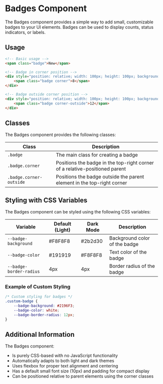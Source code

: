 # Badges Component

The Badges component provides a simple way to add small, customizable badges to your UI elements. Badges can be used to display counts, status indicators, or labels.

## Usage

```html
<!-- Basic usage -->
<span class="badge">New</span>

<!-- Badge in corner position -->
<div style="position: relative; width: 100px; height: 100px; background-color: #f0f0f0;">
    <span class="badge corner">8</span>
</div>

<!-- Badge outside corner position -->
<div style="position: relative; width: 100px; height: 100px; background-color: #f0f0f0;">
    <span class="badge corner-outside">12</span>
</div>
```

## Classes

The Badges component provides the following classes:

| Class | Description |
| ----- | ----------- |
| `.badge` | The main class for creating a badge |
| `.badge.corner` | Positions the badge in the top-right corner of a relative-positioned parent |
| `.badge.corner-outside` | Positions the badge outside the parent element in the top-right corner |

## Styling with CSS Variables

The Badges component can be styled using the following CSS variables:

| Variable | Default (Light) | Dark Mode | Description |
| -------- | --------------- | --------- | ----------- |
| `--badge-background` | #F8F8F8 | #2b2d30 | Background color of the badge |
| `--badge-color` | #191919 | #F8F8F8 | Text color of the badge |
| `--badge-border-radius` | 4px | 4px | Border radius of the badge |

### Example of Custom Styling

```css
/* Custom styling for badges */
.custom-badge {
    --badge-background: #2196F3;
    --badge-color: white;
    --badge-border-radius: 12px;
}
```

## Additional Information

The Badges component:
- Is purely CSS-based with no JavaScript functionality
- Automatically adapts to both light and dark themes
- Uses flexbox for proper text alignment and centering
- Has a default small font size (10px) and padding for compact display
- Can be positioned relative to parent elements using the corner classes